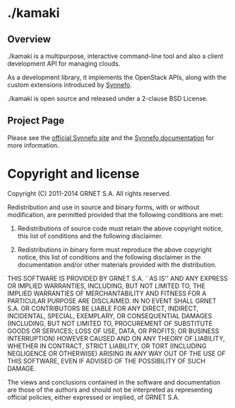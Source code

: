 ./kamaki
========

Overview
--------

./kamaki is a multipurpose, interactive command-line tool and also a client
development API for managing clouds.

As a development library, it implements the OpenStack APIs, along with the
custom extensions introduced by [Synnefo](http://www.synnefo.org).

./kamaki is open source and released under a 2-clause BSD License.

Project Page
------------

Please see the [official Synnefo site](http://www.synnefo.org) and the
[Synnefo documentation](http://www.synnefo.org) for more information.


Copyright and license
=====================

Copyright (C) 2011-2014 GRNET S.A. All rights reserved.

Redistribution and use in source and binary forms, with or
without modification, are permitted provided that the following
conditions are met:

  1. Redistributions of source code must retain the above
     copyright notice, this list of conditions and the following
     disclaimer.

  2. Redistributions in binary form must reproduce the above
     copyright notice, this list of conditions and the following
     disclaimer in the documentation and/or other materials
     provided with the distribution.

THIS SOFTWARE IS PROVIDED BY GRNET S.A. ``AS IS'' AND ANY EXPRESS
OR IMPLIED WARRANTIES, INCLUDING, BUT NOT LIMITED TO, THE IMPLIED
WARRANTIES OF MERCHANTABILITY AND FITNESS FOR A PARTICULAR
PURPOSE ARE DISCLAIMED. IN NO EVENT SHALL GRNET S.A. OR
CONTRIBUTORS BE LIABLE FOR ANY DIRECT, INDIRECT, INCIDENTAL,
SPECIAL, EXEMPLARY, OR CONSEQUENTIAL DAMAGES (INCLUDING, BUT NOT
LIMITED TO, PROCUREMENT OF SUBSTITUTE GOODS OR SERVICES; LOSS OF
USE, DATA, OR PROFITS; OR BUSINESS INTERRUPTION) HOWEVER CAUSED
AND ON ANY THEORY OF LIABILITY, WHETHER IN CONTRACT, STRICT
LIABILITY, OR TORT (INCLUDING NEGLIGENCE OR OTHERWISE) ARISING IN
ANY WAY OUT OF THE USE OF THIS SOFTWARE, EVEN IF ADVISED OF THE
POSSIBILITY OF SUCH DAMAGE.

The views and conclusions contained in the software and
documentation are those of the authors and should not be
interpreted as representing official policies, either expressed
or implied, of GRNET S.A.

